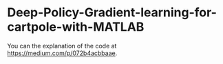# Deep-Policy-Gradient-learning-for-cartpole-with-MATLAB
You can the explanation of the code at https://medium.com/p/072b4acbbaae.
